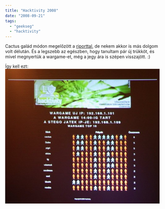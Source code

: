 ```yaml
---
title: "Hacktivity 2008"
date: "2008-09-21"
tags: 
  - "geekseg"
  - "hacktivity"
---
```


Cactus galád módon megelőzött a [riporttal](http://gergo.erdi.hu/blog/2008-09-21-hacktivity_2008/), de nekem akkor is más dolgom volt délután. És a legszebb az egészben, hogy tanultam pár új trükköt, és mivel megnyertük a wargame-et, még a jegy ára is szépen visszajött. :)

Így kell ezt: ![2008_09_086](images/2008_09_086-500x434.jpg)
